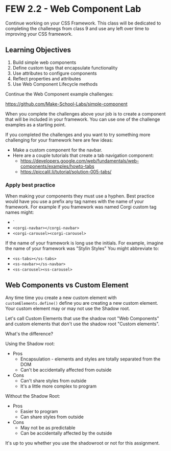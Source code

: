 # FEW 2.2 - Web Component Lab

Continue working on your CSS Framework. This class will be dedicated to completing the challenegs from class 9 and use any left over time to improving your CSS framework. 

## Learning Objectives 

1. Build simple web components
1. Define custom tags that encapsulate functionality
1. Use attributes to configure components
1. Reflect properties and attributes 
1. Use Web Component Lifecycle methods

Continue the Web Component example challenges: 

https://github.com/Make-School-Labs/simple-component

When you complete the challenges above your job is to create a component that will be included in your framework. You can use one of the challenge examples as a starting point. 

If you completed the challenges and you want to try something more challenging for your framework here are few ideas: 

- Make a custom component for the navbar. 
- Here are a couple tutorials that create a tab navigation component:
  - https://developers.google.com/web/fundamentals/web-components/examples/howto-tabs
  - https://piccalil.li/tutorial/solution-005-tabs/

### Apply best practice

When making your components they must use a hyphen. Best practice would have you use a prefix any tag names with the name of your framework. For example if you framework was named Corgi custom tag names might: 

- `<corgi-tabs></corgi-tabs>
- `<corgi-navbar></corgi-navbar>`
- `<corgi-carousel><corgi-carousel>` 

If the name of your framework is long use the initials. For example, imagine the name of your framework was "Stylin Styles" You might abbreviate to:

- `<ss-tabs></ss-tabs>`
- `<ss-navbar></ss-navbar>`
- `<ss-carousel><ss-carousel>` 

## Web Components vs Custom Element

Any time time you create a new custom element with `customElements.define()` define you are creating a new custom element. Your custom element may or may not use the Shadow root. 

Let's call Custom Elements that use the shadow root "Web Components" and custom elements that don't use the shadow root "Custom elements". 

What's the difference? 

Using the Shadow root: 

- Pros
  - Encapsulation - elements and styles are totally separated from the DOM
  - Can't be accidentally affected from outside
- Cons 
  - Can't share styles from outside
  - It's a little more complex to program

Without the Shadow Root: 

- Pros
  - Easier to program
  - Can share styles from outside
- Cons
  - May not be as predictable 
  - Can be accidentally affected by the outside

It's up to you whether you use the shadowroot or not for this assignment. 

